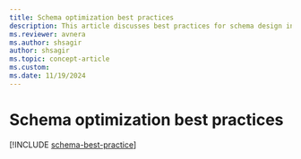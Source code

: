 ```yaml
---
title: Schema optimization best practices
description: This article discusses best practices for schema design in Azure Data Explorer
ms.reviewer: avnera
ms.author: shsagir
author: shsagir
ms.topic: concept-article
ms.custom:
ms.date: 11/19/2024
---
```

# Schema optimization best practices

[!INCLUDE [schema-best-practice](~/../kusto-repo/data-explorer/includes/cross-repo/schema-best-practice.md)]

